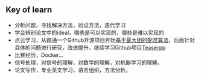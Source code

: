 ## Key of learn

- 分析问题，寻找解决方法，验证方法，迭代学习
- 学会辨别论文中的ideal，哪些是可以实现的，哪些是难以实现的
- 点云学习，从跑通一个Github开源项目开始[基于最大团的配准算法](https://github.com/zhangxy0517/3D-Registration-with-Maximal-Cliques/tree/main)，后面针对具体的问题进行研究，改进提升，继续学习Github项目[Teaserpp](https://github.com/MIT-SPARK/TEASER-plusplus)
- 比赛经历，Docker...
- 信号处理，对信号的理解，对数学的理解，对机器学习的理解。
- 论文写作，专业英文学习，语言组织，方法分析。